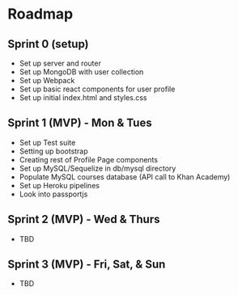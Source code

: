 # Roadmap

## Sprint 0 (setup)

- Set up server and router
- Set up MongoDB with user collection
- Set up Webpack
- Set up basic react components for user profile
- Set up initial index.html and styles.css

## Sprint 1 (MVP) - Mon & Tues

- Set up Test suite
- Setting up bootstrap
- Creating rest of Profile Page components
- Set up MySQL/Sequelize in db/mysql directory
- Populate MySQL courses database (API call to Khan Academy)
- Set up Heroku pipelines
- Look into passportjs

## Sprint 2 (MVP) - Wed & Thurs

- TBD

## Sprint 3 (MVP) - Fri, Sat, & Sun

- TBD
